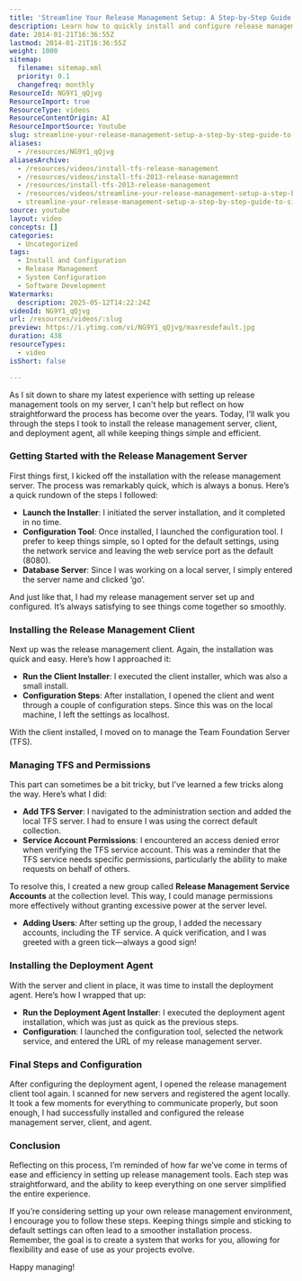 ```yaml
---
title: 'Streamline Your Release Management Setup: A Step-by-Step Guide to Simplifying Server, Client, and Agent Installation'
description: Learn how to quickly install and configure release management server, client, and deployment agent, including TFS integration and permission setup, using simple default settings.
date: 2014-01-21T16:36:55Z
lastmod: 2014-01-21T16:36:55Z
weight: 1000
sitemap:
  filename: sitemap.xml
  priority: 0.1
  changefreq: monthly
ResourceId: NG9Y1_qQjvg
ResourceImport: true
ResourceType: videos
ResourceContentOrigin: AI
ResourceImportSource: Youtube
slug: streamline-your-release-management-setup-a-step-by-step-guide-to-simplifying-server-client-and-agent-installation
aliases:
  - /resources/NG9Y1_qQjvg
aliasesArchive:
  - /resources/videos/install-tfs-release-management
  - /resources/videos/install-tfs-2013-release-management
  - /resources/install-tfs-2013-release-management
  - /resources/videos/streamline-your-release-management-setup-a-step-by-step-guide-to-simplifying-server-client-and-agent-installation
  - streamline-your-release-management-setup-a-step-by-step-guide-to-simplifying-server-client-and-agent-installation
source: youtube
layout: video
concepts: []
categories:
  - Uncategorized
tags:
  - Install and Configuration
  - Release Management
  - System Configuration
  - Software Development
Watermarks:
  description: 2025-05-12T14:22:24Z
videoId: NG9Y1_qQjvg
url: /resources/videos/:slug
preview: https://i.ytimg.com/vi/NG9Y1_qQjvg/maxresdefault.jpg
duration: 438
resourceTypes:
  - video
isShort: false

---
```

As I sit down to share my latest experience with setting up release management tools on my server, I can't help but reflect on how straightforward the process has become over the years. Today, I’ll walk you through the steps I took to install the release management server, client, and deployment agent, all while keeping things simple and efficient.

### Getting Started with the Release Management Server

First things first, I kicked off the installation with the release management server. The process was remarkably quick, which is always a bonus. Here’s a quick rundown of the steps I followed:

- **Launch the Installer**: I initiated the server installation, and it completed in no time.
- **Configuration Tool**: Once installed, I launched the configuration tool. I prefer to keep things simple, so I opted for the default settings, using the network service and leaving the web service port as the default (8080).
- **Database Server**: Since I was working on a local server, I simply entered the server name and clicked ‘go’. 

And just like that, I had my release management server set up and configured. It’s always satisfying to see things come together so smoothly.

### Installing the Release Management Client

Next up was the release management client. Again, the installation was quick and easy. Here’s how I approached it:

- **Run the Client Installer**: I executed the client installer, which was also a small install.
- **Configuration Steps**: After installation, I opened the client and went through a couple of configuration steps. Since this was on the local machine, I left the settings as localhost.

With the client installed, I moved on to manage the Team Foundation Server (TFS).

### Managing TFS and Permissions

This part can sometimes be a bit tricky, but I’ve learned a few tricks along the way. Here’s what I did:

- **Add TFS Server**: I navigated to the administration section and added the local TFS server. I had to ensure I was using the correct default collection.
- **Service Account Permissions**: I encountered an access denied error when verifying the TFS service account. This was a reminder that the TFS service needs specific permissions, particularly the ability to make requests on behalf of others. 

To resolve this, I created a new group called **Release Management Service Accounts** at the collection level. This way, I could manage permissions more effectively without granting excessive power at the server level.

- **Adding Users**: After setting up the group, I added the necessary accounts, including the TF service. A quick verification, and I was greeted with a green tick—always a good sign!

### Installing the Deployment Agent

With the server and client in place, it was time to install the deployment agent. Here’s how I wrapped that up:

- **Run the Deployment Agent Installer**: I executed the deployment agent installation, which was just as quick as the previous steps.
- **Configuration**: I launched the configuration tool, selected the network service, and entered the URL of my release management server.

### Final Steps and Configuration

After configuring the deployment agent, I opened the release management client tool again. I scanned for new servers and registered the agent locally. It took a few moments for everything to communicate properly, but soon enough, I had successfully installed and configured the release management server, client, and agent.

### Conclusion

Reflecting on this process, I’m reminded of how far we’ve come in terms of ease and efficiency in setting up release management tools. Each step was straightforward, and the ability to keep everything on one server simplified the entire experience. 

If you’re considering setting up your own release management environment, I encourage you to follow these steps. Keeping things simple and sticking to default settings can often lead to a smoother installation process. Remember, the goal is to create a system that works for you, allowing for flexibility and ease of use as your projects evolve.

Happy managing!
